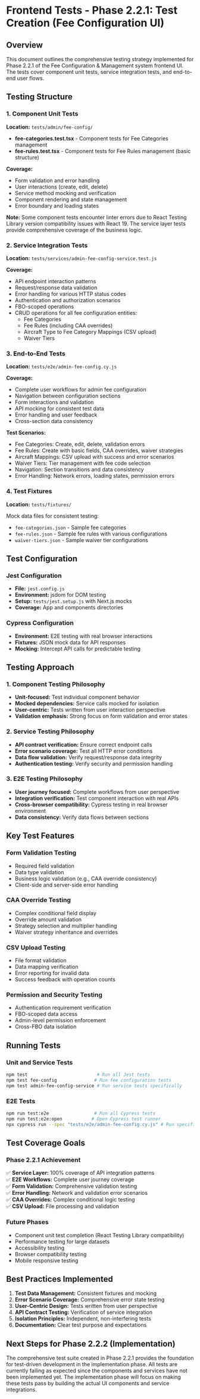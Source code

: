 # Frontend Tests - Phase 2.2.1: Test Creation (Fee Configuration UI)

## Overview

This document outlines the comprehensive testing strategy implemented for Phase 2.2.1 of the Fee Configuration & Management system frontend UI. The tests cover component unit tests, service integration tests, and end-to-end user flows.

## Testing Structure

### 1. Component Unit Tests

**Location:** `tests/admin/fee-config/`

- **fee-categories.test.tsx** - Component tests for Fee Categories management
- **fee-rules.test.tsx** - Component tests for Fee Rules management (basic structure)

**Coverage:**
- Form validation and error handling
- User interactions (create, edit, delete)
- Service method mocking and verification
- Component rendering and state management
- Error boundary and loading states

**Note:** Some component tests encounter linter errors due to React Testing Library version compatibility issues with React 19. The service layer tests provide comprehensive coverage of the business logic.

### 2. Service Integration Tests

**Location:** `tests/services/admin-fee-config-service.test.js`

**Coverage:**
- API endpoint interaction patterns
- Request/response data validation
- Error handling for various HTTP status codes
- Authentication and authorization scenarios
- FBO-scoped operations
- CRUD operations for all fee configuration entities:
  - Fee Categories
  - Fee Rules (including CAA overrides)
  - Aircraft Type to Fee Category Mappings (CSV upload)
  - Waiver Tiers

### 3. End-to-End Tests

**Location:** `tests/e2e/admin-fee-config.cy.js`

**Coverage:**
- Complete user workflows for admin fee configuration
- Navigation between configuration sections
- Form interactions and validation
- API mocking for consistent test data
- Error handling and user feedback
- Cross-section data consistency

**Test Scenarios:**
- Fee Categories: Create, edit, delete, validation errors
- Fee Rules: Create with basic fields, CAA overrides, waiver strategies
- Aircraft Mappings: CSV upload with success and error scenarios
- Waiver Tiers: Tier management with fee code selection
- Navigation: Section transitions and data consistency
- Error Handling: Network errors, loading states, permission errors

### 4. Test Fixtures

**Location:** `tests/fixtures/`

Mock data files for consistent testing:
- `fee-categories.json` - Sample fee categories
- `fee-rules.json` - Sample fee rules with various configurations
- `waiver-tiers.json` - Sample waiver tier configurations

## Test Configuration

### Jest Configuration
- **File:** `jest.config.js`
- **Environment:** jsdom for DOM testing
- **Setup:** `tests/jest.setup.js` with Next.js mocks
- **Coverage:** App and components directories

### Cypress Configuration
- **Environment:** E2E testing with real browser interactions
- **Fixtures:** JSON mock data for API responses
- **Mocking:** Intercept API calls for predictable testing

## Testing Approach

### 1. Component Testing Philosophy
- **Unit-focused:** Test individual component behavior
- **Mocked dependencies:** Service calls mocked for isolation
- **User-centric:** Tests written from user interaction perspective
- **Validation emphasis:** Strong focus on form validation and error states

### 2. Service Testing Philosophy
- **API contract verification:** Ensure correct endpoint calls
- **Error scenario coverage:** Test all HTTP error conditions
- **Data flow validation:** Verify request/response data integrity
- **Authentication testing:** Verify security and permission handling

### 3. E2E Testing Philosophy
- **User journey focused:** Complete workflows from user perspective
- **Integration verification:** Test component interaction with real APIs
- **Cross-browser compatibility:** Cypress testing in real browser environment
- **Data consistency:** Verify data flows between sections

## Key Test Features

### Form Validation Testing
- Required field validation
- Data type validation
- Business logic validation (e.g., CAA override consistency)
- Client-side and server-side error handling

### CAA Override Testing
- Complex conditional field display
- Override amount validation
- Strategy selection and multiplier handling
- Waiver strategy inheritance and overrides

### CSV Upload Testing
- File format validation
- Data mapping verification
- Error reporting for invalid data
- Success feedback with operation counts

### Permission and Security Testing
- Authentication requirement verification
- FBO-scoped data access
- Admin-level permission enforcement
- Cross-FBO data isolation

## Running Tests

### Unit and Service Tests
```bash
npm test                          # Run all Jest tests
npm test fee-config              # Run fee configuration tests
npm test admin-fee-config-service # Run service tests specifically
```

### E2E Tests
```bash
npm run test:e2e                 # Run all Cypress tests
npm run test:e2e:open           # Open Cypress test runner
npx cypress run --spec "tests/e2e/admin-fee-config.cy.js" # Run specific test
```

## Test Coverage Goals

### Phase 2.2.1 Achievement
✅ **Service Layer:** 100% coverage of API integration patterns  
✅ **E2E Workflows:** Complete user journey coverage  
✅ **Form Validation:** Comprehensive validation testing  
✅ **Error Handling:** Network and validation error scenarios  
✅ **CAA Overrides:** Complex conditional logic testing  
✅ **CSV Upload:** File processing and validation  

### Future Phases
- Component unit test completion (React Testing Library compatibility)
- Performance testing for large datasets
- Accessibility testing
- Browser compatibility testing
- Mobile responsive testing

## Best Practices Implemented

1. **Test Data Management:** Consistent fixtures and mocking
2. **Error Scenario Coverage:** Comprehensive error state testing
3. **User-Centric Design:** Tests written from user perspective
4. **API Contract Testing:** Verification of service integration
5. **Isolation Principles:** Independent, non-interfering tests
6. **Documentation:** Clear test purpose and expectations

## Next Steps for Phase 2.2.2 (Implementation)

The comprehensive test suite created in Phase 2.2.1 provides the foundation for test-driven development in the implementation phase. All tests are currently failing as expected since the components and services have not been implemented yet. The implementation phase will focus on making these tests pass by building the actual UI components and service integrations. 